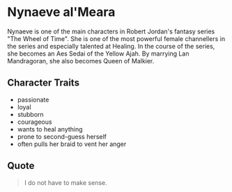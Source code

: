 # Nynaeve al\'Meara

Nynaeve is one of the main characters in Robert Jordan\'s fantasy series "The Wheel of Time". 
She is one of the most powerful female channellers in the series and especially talented at Healing. In the course of the series, she becomes an Aes Sedai of the Yellow Ajah.
By marrying Lan Mandragoran, she also becomes Queen of Malkier. 

## Character Traits

* passionate
* loyal
* stubborn
* courageous
* wants to heal anything
* prone to second-guess herself
* often pulls her braid to vent her anger

## Quote

> I do not have to make sense.

